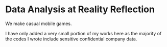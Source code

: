 # Data Analysis at Reality Reflection

We make casual mobile games.

I have only added a very small portion of my works here as the majority of the codes I wrote include sensitive confidential company data. 
